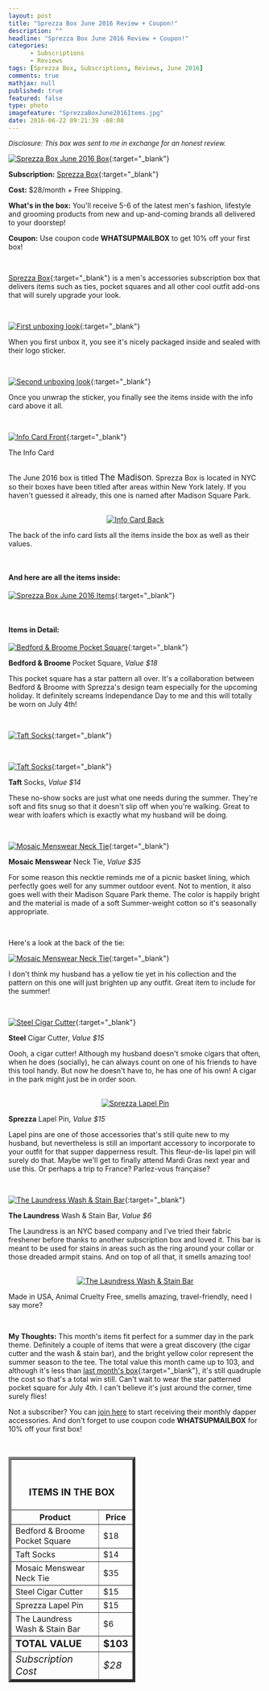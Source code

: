 ```yaml
---
layout: post
title: "Sprezza Box June 2016 Review + Coupon!"
description: ""
headline: "Sprezza Box June 2016 Review + Coupon!"
categories: 
      - Subscriptions
      - Reviews
tags: [Sprezza Box, Subscriptions, Reviews, June 2016]
comments: true
mathjax: null
published: true
featured: false
type: photo
imagefeature: "SprezzaBoxJune2016Items.jpg"
date: 2016-06-22 09:21:39 -08:00
---
```


<i><font size="2">Disclosure: This box was sent to me in exchange for an honest review.</font></i>

[![Sprezza Box June 2016 Box](http://whatsupmailbox.com/images/SprezzaBoxJune2016Box.jpg)](http://www.sprezzabox.com?rfsn=103516.e98b8){:target="_blank"}

**Subscription:** [Sprezza Box](http://www.sprezzabox.com?rfsn=103516.e98b8){:target="_blank"}

**Cost:** $28/month + Free Shipping.

**What's in the box:** You'll receive 5-6 of the latest men's fashion, lifestyle and grooming products from new and up-and-coming brands all delivered to your doorstep!

**Coupon:** Use coupon code **WHATSUPMAILBOX** to get 10% off your first box!

<br>

[Sprezza Box](http://www.sprezzabox.com?rfsn=103516.e98b8){:target="_blank"} is a men's accessories subscription box that delivers items such as ties, pocket squares and all other cool outfit add-ons that will surely upgrade your look.

<br>

[![First unboxing look](http://whatsupmailbox.com/images/SprezzaBoxJune2016OpenBox.jpg)](http://www.sprezzabox.com?rfsn=103516.e98b8){:target="_blank"}

When you first unbox it, you see it's nicely packaged inside and sealed with their logo sticker.

<br>

[![Second unboxing look](http://whatsupmailbox.com/images/SprezzaBoxJune2016OpenBox2.jpg)](http://www.sprezzabox.com?rfsn=103516.e98b8){:target="_blank"}

Once you unwrap the sticker, you finally see the items inside with the info card above it all.

<br>

[![Info Card Front](http://whatsupmailbox.com/images/SprezzaBoxJune2016Info.jpg)](http://www.sprezzabox.com?rfsn=103516.e98b8){:target="_blank"}
<figcaption>The Info Card</figcaption>

<br>

The June 2016 box is titled <big>The Madison</big>. Sprezza Box is located in NYC so their boxes have been titled after areas within New York lately. If you haven't guessed it already, this one is named after Madison Square Park.

<br>

<center><a href="http://www.sprezzabox.com?rfsn=103516.e98b8" target="_blank">
<img src="/images/SprezzaBoxJune2016Info2.jpg" border="0" style="border:none;max-width:100%;" alt="Info Card Back" />
</a></center>

The back of the info card lists all the items inside the box as well as their values.

<br>

<H4>And here are all the items inside:</H4>

[![Sprezza Box June 2016 Items](http://whatsupmailbox.com/images/SprezzaBoxJune2016Items.jpg)](http://www.sprezzabox.com?rfsn=103516.e98b8){:target="_blank"}

<br>

<H4>Items in Detail:</H4>

[![Bedford & Broome Pocket Square](http://whatsupmailbox.com/images/SprezzaBoxJune2016BedfordAndBroomePocketSquare.jpg)](http://www.sprezzabox.com?rfsn=103516.e98b8){:target="_blank"}

**Bedford & Broome** Pocket Square, *Value $18*

This pocket square has a star pattern all over. It's a collaboration between Bedford & Broome with Sprezza's design team especially for the upcoming holiday. It definitely screams Independance Day to me and this will totally be worn on July 4th!

<br>

[![Taft Socks](http://whatsupmailbox.com/images/SprezzaBoxJune2016TaftSocks.jpg)](http://www.sprezzabox.com?rfsn=103516.e98b8){:target="_blank"}

<br>

[![Taft Socks](http://whatsupmailbox.com/images/SprezzaBoxJune2016TaftSocks2.jpg)](http://www.sprezzabox.com?rfsn=103516.e98b8){:target="_blank"}

**Taft** Socks, *Value $14*

These no-show socks are just what one needs during the summer. They're soft and fits snug so that it doesn't slip off when you're walking. Great to wear with loafers which is exactly what my husband will be doing.

<br>

[![Mosaic Menswear Neck Tie](http://whatsupmailbox.com/images/SprezzaBoxJune2016MosaicMenswearNeckTie.jpg)](http://www.sprezzabox.com?rfsn=103516.e98b8){:target="_blank"}

**Mosaic Menswear** Neck Tie, *Value $35*

For some reason this necktie reminds me of a picnic basket lining, which perfectly goes well for any summer outdoor event. Not to mention, it also goes well with their Madison Square Park theme. The color is happily bright and the material is made of a soft Summer-weight cotton so it's seasonally appropriate.

<br>

Here's a look at the back of the tie:

[![Mosaic Menswear Neck Tie](http://whatsupmailbox.com/images/SprezzaBoxJune2016MosaicMenswearNeckTie2.jpg)](http://www.sprezzabox.com?rfsn=103516.e98b8){:target="_blank"}

I don't think my husband has a yellow tie yet in his collection and the pattern on this one will just brighten up any outfit. Great item to include for the summer!

<br>

[![Steel Cigar Cutter](http://whatsupmailbox.com/images/SprezzaBoxJune2016SteelCigarCutter.jpg)](http://www.sprezzabox.com?rfsn=103516.e98b8){:target="_blank"}

**Steel** Cigar Cutter, *Value $15*

Oooh, a cigar cutter! Although my husband doesn't smoke cigars that often, when he does (socially), he can always count on one of his friends to have this tool handy. But now he doesn't have to, he has one of his own! A cigar in the park might just be in order soon.

<br>

<center><a href="http://www.sprezzabox.com?rfsn=103516.e98b8" target="_blank">
<img src="/images/SprezzaBoxJune2016SprezzaLapelPin.jpg" border="0" style="border:none;max-width:100%;" alt="Sprezza Lapel Pin" />
</a></center>

**Sprezza** Lapel Pin, *Value $15*

Lapel pins are one of those accessories that's still quite new to my husband, but nevertheless is still an important accessory to incorporate to your outfit for that supper dapperness result. This fleur-de-lis lapel pin will surely do that. Maybe we'll get to finally attend Mardi Gras next year and use this. Or perhaps a trip to France? Parlez-vous française?

<br>

[![The Laundress Wash & Stain Bar](http://whatsupmailbox.com/images/SprezzaBoxJune2016TheLaundressWashAndStainBar.jpg)](http://www.sprezzabox.com?rfsn=103516.e98b8){:target="_blank"}

**The Laundress** Wash & Stain Bar, *Value $6*

The Laundress is an NYC based company and I've tried their fabric freshener before thanks to another subscription box and loved it. This bar is meant to be used for stains in areas such as the ring around your collar or those dreaded armpit stains. And on top of all that, it smells amazing too!

<br>

<center><a href="http://www.sprezzabox.com?rfsn=103516.e98b8" target="_blank">
<img src="/images/SprezzaBoxJune2016TheLaundressWashAndStainBar2.jpg" border="0" style="border:none;max-width:100%;" alt="The Laundress Wash & Stain Bar" />
</a></center>

Made in USA, Animal Cruelty Free, smells amazing, travel-friendly, need I say more?

<br>

<i class="icon-exclamation-sign"></i> **My Thoughts:** This month's items fit perfect for a summer day in the park theme. Definitely a couple of items that were a great discovery (the cigar cutter and the wash & stain bar), and the bright yellow color represent the summer season to the tee. The total value this month came up to 103, and although it's less than [last month's box](http://whatsupmailbox.com/subscriptions/reviews/Sprezza-Box-Subscription-May-2016-Review-Coupon/){:target="_blank"}, it's still quadruple the cost so that's a total win still. Can't wait to wear the star patterned pocket square for July 4th. I can't believe it's just around the corner, time surely flies!

Not a subscriber? You can [join here](http://www.sprezzabox.com?rfsn=103516.e98b8) to start receiving their monthly dapper accessories. And don't forget to use coupon code **WHATSUPMAILBOX** for 10% off your first box!

<br>

<TABLE  BORDER="5" style="width:50%">
   <TR>
      <TH COLSPAN="2">
         <H3><BR><center>ITEMS IN THE BOX</center></H3>
      </TH>
   </TR>
      <TH>Product</TH>
      <TH>Price</TH>
  <TR>
      <TD>Bedford & Broome Pocket Square</TD>
      <TD>$18</TD>
   </TR>
  <TR>
      <TD>Taft Socks</TD>
      <TD>$14</TD>
   </TR>
   <TR>
      <TD>Mosaic Menswear Neck Tie</TD>
      <TD>$35</TD>
   </TR>
    <TR>
      <TD>Steel Cigar Cutter</TD>
      <TD>$15</TD>
   </TR>
    <TR>
      <TD>Sprezza Lapel Pin</TD>
      <TD>$15</TD>
   </TR>
    <TR>
      <TD>The Laundress Wash & Stain Bar</TD>
      <TD>$6</TD>
   </TR>
   <TR>
      <TD><b><big>TOTAL VALUE</big></b></TD>
      <TD><b><big>$103</big></b></TD>
   </TR>
   <TR>
      <TD><i><big>Subscription Cost</big></i></TD>
      <TD><i><big>$28</big></i></TD>
   </TR>
</TABLE>
